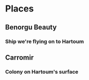 # Places

## Benorgu Beauty

### Ship we're flying on to Hartoum

## Carromir

### Colony on Hartoum's surface
